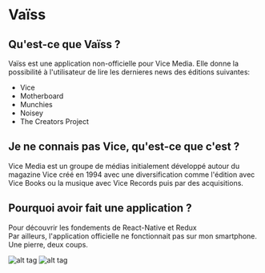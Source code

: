 # Vaïss

## Qu'est-ce que Vaïss ?
Vaïss est une application non-officielle pour Vice Media.
Elle donne la possibilité à l'utilisateur de lire les dernieres news des éditions suivantes:
  - Vice
  - Motherboard
  - Munchies
  - Noisey
  - The Creators Project

## Je ne connais pas Vice, qu'est-ce que c'est ?
Vice Media est un groupe de médias initialement développé autour du magazine Vice créé en 1994 avec une diversification comme l'édition avec Vice Books ou la musique avec Vice Records puis par des acquisitions.

## Pourquoi avoir fait une application ?
Pour découvrir les fondements de React-Native et Redux<br />
Par ailleurs, l'application officielle ne fonctionnait pas sur mon smartphone. Une pierre, deux coups.

![alt tag](http://i.imgur.com/Y7IIUxp.png)
![alt tag](http://i.imgur.com/lxGUTEf.png)
